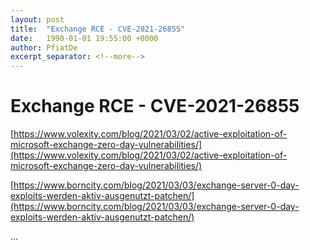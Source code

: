 ```yaml
---
layout: post
title:  "Exchange RCE - CVE-2021-26855"
date:   1990-01-01 19:55:00 +0000
author: PfiatDe
excerpt_separator: <!--more-->
---
```


# Exchange RCE - CVE-2021-26855

[https://www.volexity.com/blog/2021/03/02/active-exploitation-of-microsoft-exchange-zero-day-vulnerabilities/](https://www.volexity.com/blog/2021/03/02/active-exploitation-of-microsoft-exchange-zero-day-vulnerabilities/)

[https://www.borncity.com/blog/2021/03/03/exchange-server-0-day-exploits-werden-aktiv-ausgenutzt-patchen/](https://www.borncity.com/blog/2021/03/03/exchange-server-0-day-exploits-werden-aktiv-ausgenutzt-patchen/)

...
<!--more-->
